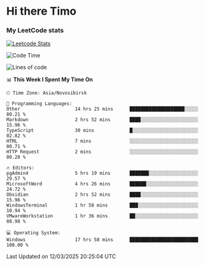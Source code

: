 # Hi there Timo
### My LeetCode stats
[![Leetcode Stats](https://leetcard.jacoblin.cool/przdtl?border=0&radius=20&ext=heatmap&theme=nord)](https://leetcode.com/przdtl)

<!--START_SECTION:waka-->
![Code Time](http://img.shields.io/badge/Code%20Time-669%20hrs%2017%20mins-blue)

![Lines of code](https://img.shields.io/badge/From%20Hello%20World%20I%27ve%20Written-84.0%20thousand%20lines%20of%20code-blue)

📊 **This Week I Spent My Time On** 

```text
🕑︎ Time Zone: Asia/Novosibirsk

💬 Programming Languages: 
Other                    14 hrs 25 mins      ████████████████████░░░░░   80.21 % 
Markdown                 2 hrs 52 mins       ████░░░░░░░░░░░░░░░░░░░░░   15.96 % 
TypeScript               30 mins             █░░░░░░░░░░░░░░░░░░░░░░░░   02.82 % 
HTML                     7 mins              ░░░░░░░░░░░░░░░░░░░░░░░░░   00.71 % 
HTTP Request             2 mins              ░░░░░░░░░░░░░░░░░░░░░░░░░   00.28 % 

🔥 Editors: 
pgAdmin4                 5 hrs 19 mins       ███████░░░░░░░░░░░░░░░░░░   29.57 % 
MicrosoftWord            4 hrs 26 mins       ██████░░░░░░░░░░░░░░░░░░░   24.72 % 
Obsidian                 2 hrs 52 mins       ████░░░░░░░░░░░░░░░░░░░░░   15.96 % 
WindowsTerminal          1 hr 58 mins        ███░░░░░░░░░░░░░░░░░░░░░░   10.94 % 
VMwareWorkstation        1 hr 36 mins        ██░░░░░░░░░░░░░░░░░░░░░░░   08.98 % 

💻 Operating System: 
Windows                  17 hrs 58 mins      █████████████████████████   100.00 % 
```


 Last Updated on 12/03/2025 20:25:04 UTC
<!--END_SECTION:waka-->

